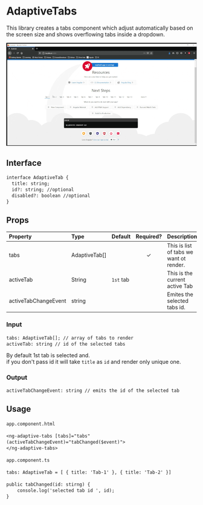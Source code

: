 # AdaptiveTabs

This library creates a tabs component which adjust automatically based on the screen size and shows overflowing tabs inside a dropdown.

![demo](./demo.gif)

## Interface

```
interface AdaptiveTab {
  title: string;
  id?: string; //optional
  disabled?: boolean //optional
}
```

## Props
| Property   | Type             | Default             | Required? | Description                                                                                                                                                                                                                               |
| :--------- | :--------------- | :--------------- | :-------: | :---------------------------------------------------------------------------------------------------------------------------------------------------------------------------------------------------------------------------------------- |
| tabs      | AdaptiveTab[]           |         |     ✓     | This is list of tabs we want ot render.                                                                                                                                                        |
| activeTab | String | `1st` tab      |           |  This is the current active Tab |
| activeTabChangeEvent   | string          |  |           | Emites the  selected tabs id.


### Input
```
tabs: AdaptiveTab[]; // array of tabs to render
activeTab: string // id of the selected tabs
```
By default 1st tab is selected and.<br/>
if you don't pass id it will take `title` as `id` and render only unique one.<br>

### Output
```
activeTabChangeEvent: string // emits the id of the selected tab
```

## Usage

```
app.component.html

<ng-adaptive-tabs [tabs]="tabs" (activeTabChangeEvent)="tabChanged($event)">
</ng-adaptive-tabs>

app.component.ts 

tabs: AdaptiveTab = [ { title: 'Tab-1' }, { title: 'Tab-2' }]

public tabChanged(id: stirng) {
    console.log('selected tab id ', id);
}

```